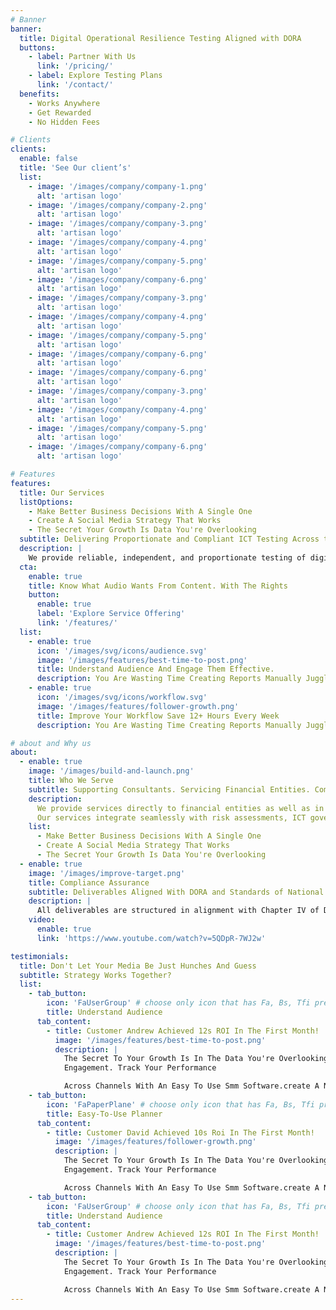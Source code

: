 ```yaml
---
# Banner
banner:
  title: Digital Operational Resilience Testing Aligned with DORA
  buttons:
    - label: Partner With Us
      link: '/pricing/'
    - label: Explore Testing Plans
      link: '/contact/'
  benefits:
    - Works Anywhere
    - Get Rewarded
    - No Hidden Fees

# Clients
clients:
  enable: false
  title: 'See Our client’s'
  list:
    - image: '/images/company/company-1.png'
      alt: 'artisan logo'
    - image: '/images/company/company-2.png'
      alt: 'artisan logo'
    - image: '/images/company/company-3.png'
      alt: 'artisan logo'
    - image: '/images/company/company-4.png'
      alt: 'artisan logo'
    - image: '/images/company/company-5.png'
      alt: 'artisan logo'
    - image: '/images/company/company-6.png'
      alt: 'artisan logo'
    - image: '/images/company/company-3.png'
      alt: 'artisan logo'
    - image: '/images/company/company-4.png'
      alt: 'artisan logo'
    - image: '/images/company/company-5.png'
      alt: 'artisan logo'
    - image: '/images/company/company-6.png'
      alt: 'artisan logo'
    - image: '/images/company/company-6.png'
      alt: 'artisan logo'
    - image: '/images/company/company-3.png'
      alt: 'artisan logo'
    - image: '/images/company/company-4.png'
      alt: 'artisan logo'
    - image: '/images/company/company-5.png'
      alt: 'artisan logo'
    - image: '/images/company/company-6.png'
      alt: 'artisan logo'

# Features
features:
  title: Our Services
  listOptions:
    - Make Better Business Decisions With A Single One
    - Create A Social Media Strategy That Works
    - The Secret Your Growth Is Data You're Overlooking
  subtitle: Delivering Proportionate and Compliant ICT Testing Across the EU
  description: |
    We provide reliable, independent, and proportionate testing of digital operational resilience, in line with the requirements of DORA. Our services support financial entities of all sizes—from microenterprises subject to simplified obligations to ICT-mature institutions required to perform threat-led penetration testing (TLPT). All testing activities are aligned with Chapter IV of DORA and the expectations of national competent authorities across the Union.
  cta:
    enable: true
    title: Know What Audio Wants From Content. With The Rights
    button:
      enable: true
      label: 'Explore Service Offering'
      link: '/features/'
  list:
    - enable: true
      icon: '/images/svg/icons/audience.svg'
      image: '/images/features/best-time-to-post.png'
      title: Understand Audience And Engage Them Effective.
      description: You Are Wasting Time Creating Reports Manually Juggling Between 8 Tools Manage Your Social Media. Generated Relevant Reports That Matter.
    - enable: true
      icon: '/images/svg/icons/workflow.svg'
      image: '/images/features/follower-growth.png'
      title: Improve Your Workflow Save 12+ Hours Every Week
      description: You Are Wasting Time Creating Reports Manually Juggling Between 8 Tools Manage Your Social Media. Generated Relevant Reports That Matter.

# about and Why us
about:
  - enable: true
    image: '/images/build-and-launch.png'
    title: Who We Serve
    subtitle: Supporting Consultants. Servicing Financial Entities. Completing the DORA Puzzle.
    description:
      We provide services directly to financial entities as well as in collaboration with regulatory, legal, and compliance consultants. For consultants, we act as the final technical component of the DORA compliance framework—delivering independent testing capabilities without requiring in-house infrastructure. For financial institutions, we offer a direct path to fulfilling ICT testing obligations under Chapter IV of DORA.
      Our services integrate seamlessly with risk assessments, ICT governance policies, and compliance documentation, ensuring consistency, proportionality, and independence across the entire DORA framework.
    list:
      - Make Better Business Decisions With A Single One
      - Create A Social Media Strategy That Works
      - The Secret Your Growth Is Data You're Overlooking
  - enable: true
    image: '/images/improve-target.png'
    title: Compliance Assurance
    subtitle: Deliverables Aligned With DORA and Standards of National Competent Authorities
    description: |
      All deliverables are structured in alignment with Chapter IV of DORA and are prepared for supervisory review. Our outputs are designed to support auditability, traceability, and the principle of proportionality, in accordance with the entity’s classification under DORA and expectations of national competent authorities.
    video:
      enable: true
      link: 'https://www.youtube.com/watch?v=5QDpR-7WJ2w'

testimonials:
  title: Don't Let Your Media Be Just Hunches And Guess
  subtitle: Strategy Works Together?
  list:
    - tab_button:
        icon: 'FaUserGroup' # choose only icon that has Fa, Bs, Tfi prefix. Take icons from https://react-icons.github.io/react-icons/
        title: Understand Audience
      tab_content:
        - title: Customer Andrew Achieved 12s ROI In The First Month!
          image: '/images/features/best-time-to-post.png'
          description: |
            The Secret To Your Growth Is In The Data You're Overlooking. Maximize Reach And Impact With Detailed Reports On Content Marketing And Customer 
            Engagement. Track Your Performance

            Across Channels With An Easy To Use Smm Software.create A Navigate Through Tonnes Of Data With Custom, Generated.
    - tab_button:
        icon: 'FaPaperPlane' # choose only icon that has Fa, Bs, Tfi prefix. Take icons from https://react-icons.github.io/react-icons/
        title: Easy-To-Use Planner
      tab_content:
        - title: Customer David Achieved 10s Roi In The First Month!
          image: '/images/features/follower-growth.png'
          description: |
            The Secret To Your Growth Is In The Data You're Overlooking. Maximize Reach And Impact With Detailed Reports On Content Marketing And Customer 
            Engagement. Track Your Performance

            Across Channels With An Easy To Use Smm Software.create A Navigate Through Tonnes Of Data With Custom, Generated.
    - tab_button:
        icon: 'FaUserGroup' # choose only icon that has Fa, Bs, Tfi prefix. Take icons from https://react-icons.github.io/react-icons/
        title: Understand Audience
      tab_content:
        - title: Customer Andrew Achieved 12s ROI In The First Month!
          image: '/images/features/best-time-to-post.png'
          description: |
            The Secret To Your Growth Is In The Data You're Overlooking. Maximize Reach And Impact With Detailed Reports On Content Marketing And Customer 
            Engagement. Track Your Performance

            Across Channels With An Easy To Use Smm Software.create A Navigate Through Tonnes Of Data With Custom, Generated.
---
```


